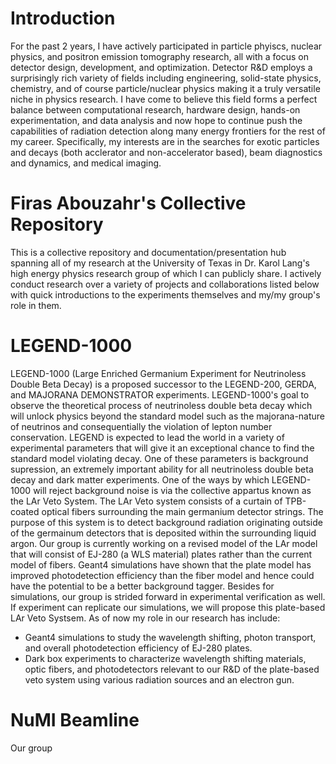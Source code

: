 # Introduction
For the past 2 years, I have actively participated in particle phyiscs, nuclear physics, and positron emission tomography research, all with a focus on detector design, development, and optimization. Detector R\&D employs a surprisingly rich variety of fields including engineering, solid-state physics, chemistry, and of course particle/nuclear physics making it a truly versatile niche in physics research. 
I have come to believe this field forms a perfect balance between computational research, hardware design, hands-on experimentation, and data analysis and now hope to continue push the capabilities of radiation detection along many energy frontiers for the rest of my career. Specifically, my interests are in the searches for exotic particles and decays (both acclerator and non-accelerator based), beam diagnostics and dynamics, and medical imaging. 

# Firas Abouzahr's Collective Repository 
This is a collective repository and documentation/presentation hub spanning all of my research at the University of Texas in Dr. Karol Lang's high energy physics research group of which I can publicly share. I actively conduct research over a variety of projects and collaborations listed below with quick introductions to the experiments themselves and my/my group's role in them. 

# LEGEND-1000 
LEGEND-1000 (Large Enriched Germanium Experiment for Neutrinoless Double Beta Decay) is a proposed successor to the LEGEND-200, GERDA, and MAJORANA DEMONSTRATOR experiments. LEGEND-1000's goal to observe the theoretical process of neutrinoless double beta decay which will unlock physics beyond the standard model such as the majorana-nature of neutrinos and consequentially the violation of lepton number conservation. LEGEND is expected to lead the world in a variety of experimental parameters that will give it an exceptional chance to find the standard model violating decay. One of these parameters is background supression, an extremely important ability for all neutrinoless double beta decay and dark matter experiments. One of the ways by which LEGEND-1000 will reject background noise is via the collective appartus known as the LAr Veto System. The LAr Veto system consists of a curtain of TPB-coated optical fibers surrounding the main germanium detector strings. The purpose of this system is to detect background radiation originating outside of the germainum detectors that is deposited within the surrounding liquid argon. Our group is currently working on a revised model of the LAr model that will consist of EJ-280 (a WLS material) plates rather than the current model of fibers. Geant4 simulations have shown that the plate model has improved photodetection efficiency than the fiber model and hence could have the potential to be a better background tagger. Besides for simulations, our group is strided forward in experimental verification as well. If experiment can replicate our simulations, we will propose this plate-based LAr Veto Systsem. As of now my role in our research has include: 

* Geant4 simulations to study the wavelength shifting, photon transport, and overall photodetection efficiency of EJ-280 plates.
* Dark box experiments to characterize wavelength shifting materials, optic fibers, and photodetectors relevant to our R\&D of the plate-based veto system using various radiation sources and an electron gun. 

# NuMI Beamline
Our group 
